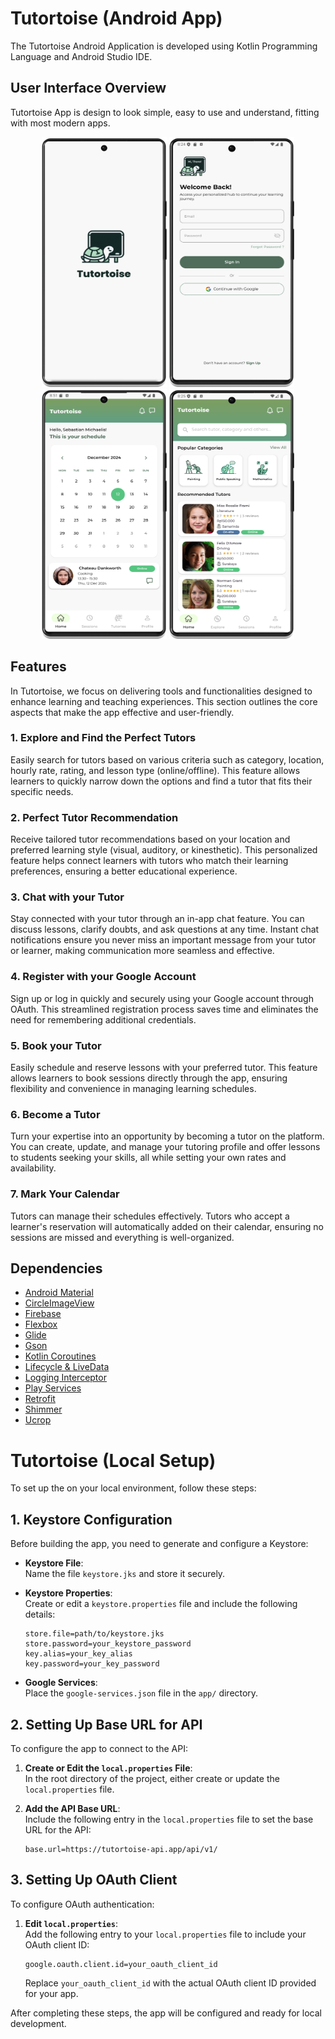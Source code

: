 # Tutortoise (Android App)

The Tutortoise Android Application is developed using Kotlin Programming Language and Android Studio IDE.

## User Interface Overview

Tutortoise App is design to look simple, easy to use and understand, fitting with most modern apps.

<center>
<img src=".github/splash.png" width="200" height="400" />
<img src=".github/login.png" width="200" height="400" />
<img src=".github/tutor.png" width="200" height="400" />
<img src=".github/learner.png" width="200" height="400" />
</center>

## Features

In Tutortoise, we focus on delivering tools and functionalities designed to enhance learning and teaching experiences. This section outlines the core aspects that make the app effective and user-friendly.

### 1. Explore and Find the Perfect Tutors

Easily search for tutors based on various criteria such as category, location, hourly rate, rating, and lesson type (online/offline). This feature allows learners to quickly narrow down the options and find a tutor that fits their specific needs.

### 2. Perfect Tutor Recommendation

Receive tailored tutor recommendations based on your location and preferred learning style (visual, auditory, or kinesthetic). This personalized feature helps connect learners with tutors who match their learning preferences, ensuring a better educational experience.

### 3. Chat with your Tutor

Stay connected with your tutor through an in-app chat feature. You can discuss lessons, clarify doubts, and ask questions at any time. Instant chat notifications ensure you never miss an important message from your tutor or learner, making communication more seamless and effective.

### 4. Register with your Google Account

Sign up or log in quickly and securely using your Google account through OAuth. This streamlined registration process saves time and eliminates the need for remembering additional credentials.

### 5. Book your Tutor

Easily schedule and reserve lessons with your preferred tutor. This feature allows learners to book sessions directly through the app, ensuring flexibility and convenience in managing learning schedules.

### 6. Become a Tutor

Turn your expertise into an opportunity by becoming a tutor on the platform. You can create, update, and manage your tutoring profile and offer lessons to students seeking your skills, all while setting your own rates and availability.

### 7. Mark Your Calendar

Tutors can manage their schedules effectively. Tutors who accept a learner's reservation will automatically added on their calendar, ensuring no sessions are missed and everything is well-organized.

## Dependencies

- [Android Material](https://github.com/material-components/material-components-android/blob/master/docs/getting-started.md)
- [CircleImageView](https://github.com/hdodenhof/CircleImageView)
- [Firebase](https://firebase.google.com/docs/android/android-play-services)
- [Flexbox](https://github.com/google/flexbox-layout)
- [Glide](https://github.com/bumptech/glide)
- [Gson](https://github.com/google/gson)
- [Kotlin Coroutines](https://github.com/Kotlin/kotlinx.coroutines)
- [Lifecycle & LiveData](https://developer.android.com/jetpack/androidx/releases/lifecycle)
- [Logging Interceptor](https://square.github.io/okhttp/)
- [Play Services](https://developers.google.com/android/guides/setup)
- [Retrofit](https://github.com/square/retrofit)
- [Shimmer](https://github.com/facebookarchive/shimmer-android)
- [Ucrop](https://github.com/Yalantis/uCrop)

# Tutortoise (Local Setup)

To set up the on your local environment, follow these steps:

## 1. Keystore Configuration

Before building the app, you need to generate and configure a Keystore:

- **Keystore File**:  
  Name the file `keystore.jks` and store it securely.

- **Keystore Properties**:  
  Create or edit a `keystore.properties` file and include the following details:

  ```properties
  store.file=path/to/keystore.jks
  store.password=your_keystore_password
  key.alias=your_key_alias
  key.password=your_key_password
  ```

- **Google Services**:  
  Place the `google-services.json` file in the `app/` directory.

## 2. Setting Up Base URL for API

To configure the app to connect to the API:

1. **Create or Edit the `local.properties` File**:  
   In the root directory of the project, either create or update the `local.properties` file.

2. **Add the API Base URL**:  
   Include the following entry in the `local.properties` file to set the base URL for the API:
   ```properties
   base.url=https://tutortoise-api.app/api/v1/
   ```

## 3. Setting Up OAuth Client

To configure OAuth authentication:

1. **Edit `local.properties`**:  
   Add the following entry to your `local.properties` file to include your OAuth client ID:

   ```properties
   google.oauth.client.id=your_oauth_client_id
   ```

   Replace `your_oauth_client_id` with the actual OAuth client ID provided for your app.

After completing these steps, the app will be configured and ready for local development.
